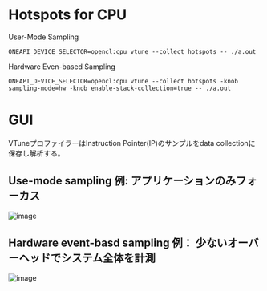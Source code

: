 # Hotspots for CPU

User-Mode Sampling
```
ONEAPI_DEVICE_SELECTOR=opencl:cpu vtune --collect hotspots -- ./a.out
```
Hardware Even-based Sampling
```
ONEAPI_DEVICE_SELECTOR=opencl:cpu vtune --collect hotspots -knob sampling-mode=hw -knob enable-stack-collection=true -- ./a.out

```

# GUI
VTuneプロファイラーはInstruction Pointer(IP)のサンプルをdata collectionに保存し解析する。

## Use-mode sampling 例: アプリケーションのみフォーカス
![image](https://github.com/user-attachments/assets/bea3f0e0-f6a8-45bc-b955-389146406b6f)

## Hardware event-basd sampling 例： 少ないオーバーヘッドでシステム全体を計測
![image](https://github.com/user-attachments/assets/511766cd-9ccf-498e-ad3c-af9159698d45)
